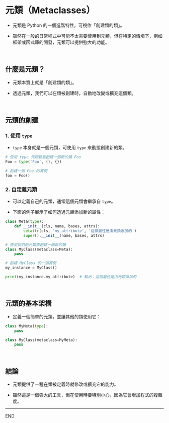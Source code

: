 # 元類（Metaclasses）

- 元類是 Python 的一個進階特性，可視作「創建類的類」。

- 雖然在一般的日常程式中可能不太需要使用到元類，但在特定的情境下，例如框架或函式庫的開發，元類可以提供強大的功能。

</br>

## 什麼是元類？

- 元類本質上就是「創建類的類」。
  
- 透過元類，我們可以在類被創建時，自動地改變或擴充這個類。

</br>

## 元類的創建

### 1. 使用 `type`

- `type` 本身就是一個元類，可使用 `type` 來動態創建新的類。

```python
# 使用 type 元類動態創建一個新的類 Foo
Foo = type('Foo', (), {})

# 創建一個 Foo 的實例
foo = Foo()
```

### 2. 自定義元類

- 可以定義自己的元類，通常這個元類會繼承自 `type`。

- 下面的例子展示了如何透過元類添加新的屬性：

```python
class Meta(type):
    def __init__(cls, name, bases, attrs):
        setattr(cls, 'my_attribute', '這個屬性是由元類添加的')
        super().__init__(name, bases, attrs)

# 使用我們的元類來創建一個新的類
class MyClass(metaclass=Meta):
    pass

# 創建 MyClass 的一個實例
my_instance = MyClass()

print(my_instance.my_attribute)  # 輸出：這個屬性是由元類添加的
```

</br>

## 元類的基本架構

- 定義一個簡單的元類，並讓其他的類使用它：

```python
class MyMeta(type):
    pass

class MyClass(metaclass=MyMeta):
    pass
```

</br>

## 結論

- 元類提供了一種在類被定義時就修改或擴充它的能力。

- 雖然這是一個強大的工具，但在使用時要特別小心，因為它會增加程式的複雜度。

---

END